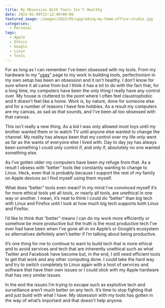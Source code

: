 ```yaml
---
title: My Obsession With Tools Isn’t Healthy
date: 2023-01-09T15:12:40+00:00
featured_image: /images/2022/05/upgrading-my-home-office-studio.jpg
categories:
  - Personal
tags:
  - Apple
  - Ethics
  - Google
  - Linux
  - Tools
---
```


For as long as I can remember I’ve been obsessed with my tools. From my hardware to my “[uses][1]” page to my work in building tools, perfectionism in my own setup has been an obsession and it isn’t healthy.
I don’t know for sure where it all came from but I think it has a lot to do with the fact that, for a long time, my computers have been the only thing I really have any control over. My house is cluttered to the point where I often feel claustrophobic and it doesn’t feel like a home. Work is, by nature, done for someone else and for a number of reasons I have few hobbies. As a result my computers are my canvas, as sad as that sounds, and I’ve been all too obsessed with that canvas.

This isn’t really a new thing. As a kid I was only allowed most toys until my brother wanted them or to watch TV until anyone else wanted to change the channel. My reality has always been that my control over my life only went as far as the wants of everyone else I lived with. Day to day joy has always been something I could only control if, and only if, absolutely no one wanted something else.

As I’ve gotten older my computers have been my refuge from that. As a result I obsess with “better” tools like constantly wanting to change to Linux. Heck, even that is probably because I support the rest of my family on Apple devices so I find myself using them myself.

What does “better” tools even mean? In my mind I’ve convinced myself it’s for more ethical tools yet all tools, or nearly all tools, are unethical in one way or another. I mean, it’s neat to think I could do “better” than big tech with Linux and Firefox until I look at how much big tech supports both Linux and Firefox.

I’d like to think that “better” means I can do my work more efficiently or somehow be more productive but the truth is the most productive tech I’ve ever had have been when I’ve gone all-in on Apple’s or Google’s ecosystem so alternatives definitely aren’t better if I’m talking about being productive.

It’s one thing for me to continue to want to build tech that is more ethical and to avoid services and tech that are inherently unethical such as what Twitter and Facebook have become but, in the end, I still need efficient tools to get that work and any other computing done. I could take the hard way and try to switch completely to Linux again with a host of services and software that have their own issues or I could stick with my Apple hardware that has very similar issues.

In the end the issues I’m trying to escape such as exploitive tech and surveillance aren’t much better on any tech. It’s time to stop fighting that and just build with what I have. My obsession with my tools has gotten in the way of what’s important and that doesn’t help anyone.

 [1]: /uses/